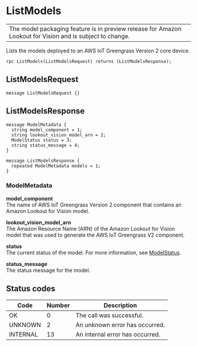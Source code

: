# ListModels<a name="edge-agent-reference-list-models"></a>


|  | 
| --- |
| The model packaging feature is in preview release for Amazon Lookout for Vision and is subject to change\. | 

Lists the models deployed to an AWS IoT Greengrass Version 2 core device\. 

```
rpc ListModels(ListModelsRequest) returns (ListModelsResponse);
```

## ListModelsRequest<a name="edge-agent-reference-list-models-request"></a>

```
message ListModelsRequest {}
```

## ListModelsResponse<a name="edge-agent-reference-list-models-response"></a>

```
message ModelMetadata {
  string model_component = 1;
  string lookout_vision_model_arn = 2;
  ModelStatus status = 3;
  string status_message = 4;
}
```

```
message ListModelsResponse {
  repeated ModelMetadata models = 1;
}
```

### ModelMetadata<a name="model-metadata"></a>

**model\_component**  
The name of AWS IoT Greengrass Version 2 component that contains an Amazon Lookout for Vision model\.

**lookout\_vision\_model\_arn**  
The Amazon Resource Name \(ARN\) of the Amazon Lookout for Vision model that was used to generate the AWS IoT Greengrass V2 component\.

**status**  
The current status of the model\. For more information, see [ModelStatus](edge-agent-reference-enums-model-status.md)\.

**status\_message**  
The status message for the model\.

## Status codes<a name="edge-agent-reference-start-model-response-status-codes"></a>


| Code | Number | Description | 
| --- | --- | --- | 
|  OK  |  0  |  The call was successful\.  | 
|  UNKNOWN  |  2  |  An unknown error has occurred\.  | 
|  INTERNAL  |  13  |  An internal error has occurred\.  | 